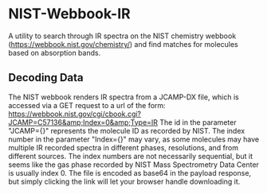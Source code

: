 # NIST-Webbook-IR
A utility to search through IR spectra on the NIST chemistry webbook (https://webbook.nist.gov/chemistry/) and find matches for molecules based on absorption bands.

## Decoding Data
The NIST webbook renders IR spectra from a JCAMP-DX file, which is accessed via a GET request to a url of the form:
https://webbook.nist.gov/cgi/cbook.cgi?JCAMP=C57136&amp;Index=0&amp;Type=IR
The id in the parameter "JCAMP={}" represents the molecule ID as recorded by NIST.
The index number in the parameter "Index={}" may vary, as some molecules may have multiple IR recorded spectra in different phases, resolutions, and from different sources. 
The index numbers are not necessarily sequential, but it seems like the gas phase recorded by NIST Mass Spectrometry Data Center is usually index 0.
The file is encoded as base64 in the payload response, but simply clicking the link will let your browser handle downloading it.
